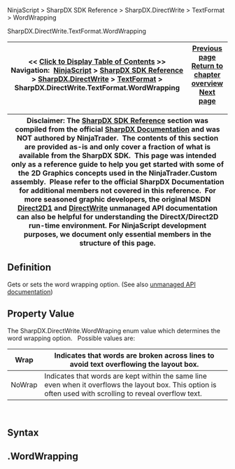 ﻿
NinjaScript > SharpDX SDK Reference > SharpDX.DirectWrite > TextFormat > WordWrapping

SharpDX.DirectWrite.TextFormat.WordWrapping

| << [Click to Display Table of Contents](sharpdx_directwrite_textformat_wordwrapping.md) >> **Navigation:**     [NinjaScript](ninjascript.md) > [SharpDX SDK Reference](sharpdx_sdk_reference.md) > [SharpDX.DirectWrite](sharpdx_directwrite.md) > [TextFormat](sharpdx_directwrite_textformat.md) > SharpDX.DirectWrite.TextFormat.WordWrapping | [Previous page](sharpdx_directwrite_textformat_textalignment.md) [Return to chapter overview](sharpdx_directwrite_textformat.md) [Next page](sharpdx_directwrite_linemetrics.md) |
| --- | --- |

| Disclaimer: The [SharpDX SDK Reference](sharpdx_sdk_reference.md) section was compiled from the official [SharpDX Documentation](http://sharpdx.org/) and was NOT authored by NinjaTrader.  The contents of this section are provided as-is and only cover a fraction of what is available from the SharpDX SDK.  This page was intended only as a reference guide to help you get started with some of the 2D Graphics concepts used in the NinjaTrader.Custom assembly.  Please refer to the official SharpDX Documentation for additional members not covered in this reference.  For more seasoned graphic developers, the original MSDN [Direct2D1](https://msdn.microsoft.com/en-us/library/windows/desktop/dd370990.aspx) and [DirectWrite](https://msdn.microsoft.com/en-us/library/windows/desktop/dd368038.aspx) unmanaged API documentation can also be helpful for understanding the DirectX/Direct2D run-time environment. For NinjaScript development purposes, we document only essential members in the structure of this page. |
| --- |

## Definition
Gets or sets the word wrapping option. 
(See also [unmanaged API documentation](https://msdn.microsoft.com/en-us/library/dd316688.aspx))
 
## Property Value
The SharpDX.DirectWrite.WordWraping enum value which determines the word wrapping option. 
 
Possible values are:

| Wrap | Indicates that words are broken across lines to avoid text overflowing the layout box. |
| --- | --- |
| NoWrap | Indicates that words are kept within the same line even when it overflows the layout box. This option is often used with scrolling to reveal overflow text. |
 
## Syntax
## <TextLayout>.WordWrapping
